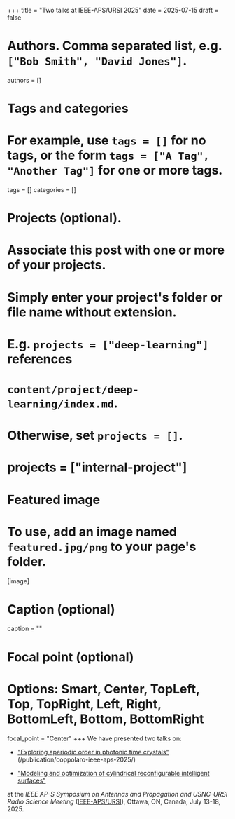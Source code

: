 +++
title = "Two talks at IEEE-APS/URSI 2025"
date = 2025-07-15
draft = false

# Authors. Comma separated list, e.g. `["Bob Smith", "David Jones"]`.
authors = []

# Tags and categories
# For example, use `tags = []` for no tags, or the form `tags = ["A Tag", "Another Tag"]` for one or more tags.
tags = []
categories = []

# Projects (optional).
#   Associate this post with one or more of your projects.
#   Simply enter your project's folder or file name without extension.
#   E.g. `projects = ["deep-learning"]` references
#   `content/project/deep-learning/index.md`.
#   Otherwise, set `projects = []`.
# projects = ["internal-project"]

# Featured image
# To use, add an image named `featured.jpg/png` to your page's folder.
[image]
  # Caption (optional)
  caption = ""

  # Focal point (optional)
  # Options: Smart, Center, TopLeft, Top, TopRight, Left, Right, BottomLeft, Bottom, BottomRight
  focal_point = "Center"
+++
We have presented two talks on:

* ["Exploring aperiodic order in photonic time crystals"](/publication/stefanini-ieee-aps-2024/)(/publication/coppolaro-ieee-aps-2025/)

* ["Modeling and optimization of cylindrical reconfigurable intelligent surfaces"](/publication/pepe-ieee-aps-2025/)

at the *IEEE AP-S Symposium on Antennas and Propagation and USNC-URSI Radio Science Meeting* ([IEEE-APS/URSI]),
Ottawa, ON, Canada, July 13-18, 2025.


[IEEE-APS/URSI]: https://2025.apsursi.org
